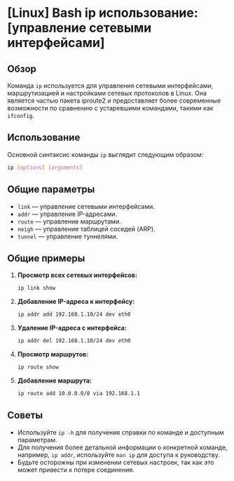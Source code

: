 # [Linux] Bash ip использование: [управление сетевыми интерфейсами]

## Обзор
Команда `ip` используется для управления сетевыми интерфейсами, маршрутизацией и настройками сетевых протоколов в Linux. Она является частью пакета iproute2 и предоставляет более современные возможности по сравнению с устаревшими командами, такими как `ifconfig`.

## Использование
Основной синтаксис команды `ip` выглядит следующим образом:

```bash
ip [options] [arguments]
```

## Общие параметры
- `link` — управление сетевыми интерфейсами.
- `addr` — управление IP-адресами.
- `route` — управление маршрутами.
- `neigh` — управление таблицей соседей (ARP).
- `tunnel` — управление туннелями.

## Общие примеры

1. **Просмотр всех сетевых интерфейсов:**
   ```bash
   ip link show
   ```

2. **Добавление IP-адреса к интерфейсу:**
   ```bash
   ip addr add 192.168.1.10/24 dev eth0
   ```

3. **Удаление IP-адреса с интерфейса:**
   ```bash
   ip addr del 192.168.1.10/24 dev eth0
   ```

4. **Просмотр маршрутов:**
   ```bash
   ip route show
   ```

5. **Добавление маршрута:**
   ```bash
   ip route add 10.0.0.0/8 via 192.168.1.1
   ```

## Советы
- Используйте `ip -h` для получения справки по команде и доступным параметрам.
- Для получения более детальной информации о конкретной команде, например, `ip addr`, используйте `man ip` для доступа к руководству.
- Будьте осторожны при изменении сетевых настроек, так как это может привести к потере соединения.